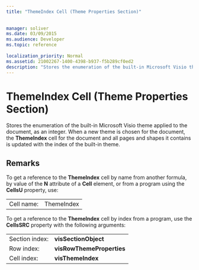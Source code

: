 ```yaml
---
title: "ThemeIndex Cell (Theme Properties Section)"
 
 
manager: soliver
ms.date: 03/09/2015
ms.audience: Developer
ms.topic: reference
 
localization_priority: Normal
ms.assetid: 21002267-1400-4398-b937-f5b289cf0ed2
description: "Stores the enumeration of the built-in Microsoft Visio theme applied to the document, as an integer. When a new theme is chosen for the document, the ThemeIndex cell for the document and all pages and shapes it contains is updated with the index of the built-in theme."
---
```


# ThemeIndex Cell (Theme Properties Section)

Stores the enumeration of the built-in Microsoft Visio theme applied to the document, as an integer. When a new theme is chosen for the document, the **ThemeIndex** cell for the document and all pages and shapes it contains is updated with the index of the built-in theme. 
  
## Remarks

To get a reference to the **ThemeIndex** cell by name from another formula, by value of the **N** attribute of a **Cell** element, or from a program using the **CellsU** property, use: 
  
|||
|:-----|:-----|
| Cell name:  <br/> | ThemeIndex  <br/> |
   
To get a reference to the **ThemeIndex** cell by index from a program, use the **CellsSRC** property with the following arguments: 
  
|||
|:-----|:-----|
| Section index:  <br/> |**visSectionObject** <br/> |
| Row index:  <br/> |**visRowThemeProperties** <br/> |
| Cell index:  <br/> |**visThemeIndex** <br/> |
   

